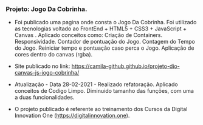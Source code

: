 ### Projeto: Jogo Da Cobrinha.

- Foi publicado uma pagina onde consta o Jogo Da Cobrinha.  Foi utilizado as tecnologias voltado ao FrontEnd + HTML5 + CSS3 + JavaScript + Canvas . Aplicado conceitos como: Criação de Containers. Responsividade. Contador de pontuação do Jogo.  Contagem do Tempo do Jogo. Reiniciar tempo e pontuação caso perca o Jogo. Aplicação de cores dentro do canvas (rgba).

- Site publicado no link: https://camila-github.github.io/projeto-dio-canvas-js-jogo-cobrinha/

- Atualização - Data 28-02-2021 - 
Realizado refatoração. Aplicado conceitos de Codigo Limpo. Diminuido tamanho das funções, com uma a duas funcionalidades.

- O projeto publicado é referente ao treinamento dos Cursos da Digital Innovation One (https://digitalinnovation.one).
